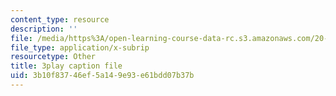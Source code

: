 ```yaml
---
content_type: resource
description: ''
file: /media/https%3A/open-learning-course-data-rc.s3.amazonaws.com/20-219-becoming-the-next-bill-nye-writing-and-hosting-the-educational-show-january-iap-2015/3b10f83746ef5a149e93e61bdd07b37b_rCG6r6gotZQ.vtt
file_type: application/x-subrip
resourcetype: Other
title: 3play caption file
uid: 3b10f837-46ef-5a14-9e93-e61bdd07b37b
---
```

